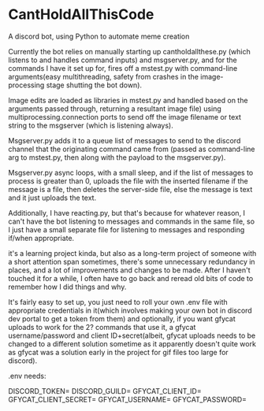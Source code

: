 # CantHoldAllThisCode
A discord bot, using Python to automate meme creation

Currently the bot relies on manually starting up cantholdallthese.py (which listens to and handles command inputs) and msgserver.py, and for the commands I have it set up for, fires off a mstest.py with command-line arguments(easy multithreading, safety from crashes in the image-processing stage shutting the bot down).

Image edits are loaded as libraries in mstest.py and handled based on the arguments passed through, returning a resultant image file) using multiprocessing.connection ports to send off the image filename or text string to the msgserver (which is listening always).

Msgserver.py adds it to a queue list of messages to send to the discord channel that the originating command came from (passed as command-line arg to mstest.py, then along with the payload to the msgserver.py).

Msgserver.py async loops, with a small sleep, and if the list of messages to process is greater than 0, uploads the file with the inserted filename if the message is a file, then deletes the server-side file, else the message is text and it just uploads the text.

Additionally, I have reacting.py, but that's because for whatever reason, I can't have the bot listening to messages and commands in the same file, so I just have a small separate file for listening to messages and responding if/when appropriate.

it's a learning project kinda, but also as a long-term project of someone with a short attention span sometimes, there's some unnecessary redundancy in places, and a lot of improvements and changes to be made.
After I haven't touched it for a while, I often have to go back and reread old bits of code to remember how I did things and why.

It's fairly easy to set up, you just need to roll your own .env file with appropriate credentials in it(which involves making your own bot in discord dev portal to get a token from them) and optionally, if you want gfycat uploads to work for the 2? commands that use it, a gfycat username/password and client ID+secret(albeit, gfycat uploads needs to be changed to a different solution sometime as it apparently doesn't quite work as gfycat was a solution early in the project for gif files too large for discord).

.env needs:

DISCORD_TOKEN=
DISCORD_GUILD=
GFYCAT_CLIENT_ID=
GFYCAT_CLIENT_SECRET=
GFYCAT_USERNAME=
GFYCAT_PASSWORD=
